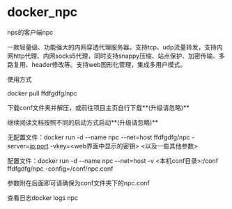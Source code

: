 # docker_npc
nps⁠的客户端npc

一款轻量级、功能强大的内网穿透代理服务器。支持tcp、udp流量转发，支持内网http代理、内网socks5代理，同时支持snappy压缩、站点保护、加密传输、多路复用、header修改等。支持web图形化管理，集成多用户模式。

使用方式

docker pull ffdfgdfg/npc

下载conf文件夹⁠并解压，或前往项目主页⁠自行下载**(升级请忽略)**

继续阅读文档⁠按照不同的启动方式启动**(升级请忽略)**

无配置文件：docker run -d --name npc --net=host ffdfgdfg/npc -server=<ip:port> -vkey=<web界面中显示的密钥> <以及一些其他参数>

配置文件：docker run -d --name npc --net=host -v <本机conf目录>:/conf ffdfgdfg/npc -config=/conf/npc.conf

参数附在后面即可请确保为conf文件夹下的npc.conf

查看日志docker logs npc
